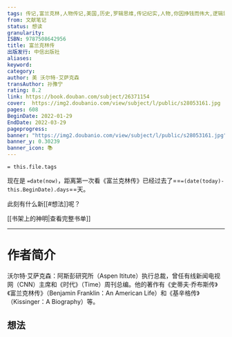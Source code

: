 ```yaml
---
tags: 传记,富兰克林,人物传记,美国,历史,罗辑思维,传记纪实,人物,你因挣钱而伟大,逻辑思维,book
from: 文献笔记
status: 想读
granularity: 
ISBN: 9787508642956
title: 富兰克林传
出版发行: 中信出版社
aliases: 
keyword: 
category: 
author: 美 沃尔特·艾萨克森
transAuthor: 孙豫宁
rating: 8.2
link: https://book.douban.com/subject/26371154
cover:  https://img2.doubanio.com/view/subject/l/public/s28053161.jpg
pages: 608
BeginDate: 2022-01-29
EndDate: 2022-03-29
pageprogress:
banner: "https://img2.doubanio.com/view/subject/l/public/s28053161.jpg"
banner_y: 0.30239
banner_icon: 📚
---
```


```
= this.file.tags
```

现在是 `=date(now)`，距离第一次看《富兰克林传》已经过去了==`=(date(today)-this.BeginDate).days`==天。

此刻有什么新[[#想法]]呢？

[[书架上的神明|查看完整书单]]

---
# 作者简介

沃尔特·艾萨克森：阿斯彭研究所（Aspen Ititute）执行总裁，曾任有线新闻电视网（CNN）主席和《时代》（Time）周刊总编。他的著作有《史蒂夫·乔布斯传》《富兰克林传》（Benjamin Franklin：An American Life）和《基辛格传》（Kissinger：A Biography）等。


## 想法


